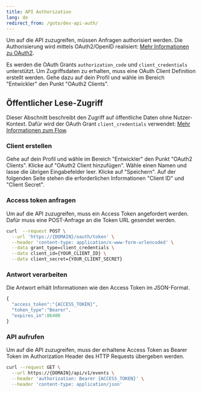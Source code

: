 ```yaml
---
title: API Authorization
lang: de
redirect_from: /goto/dev-api-auth/
---
```

Um auf die API zuzugreifen, müssen Anfragen authorisiert werden. Die Authorisierung wird mittels OAuth2/OpenID realisiert: [Mehr Informationen zu OAuth2](https://auth0.com/de/intro-to-iam/what-is-oauth-2).

Es werden die OAuth Grants `authorization_code` und `client_credentials` unterstützt. Um Zugriffsdaten zu erhalten, muss eine OAuth Client Definition erstellt werden. Gehe dazu auf dein Profil und wähle im Bereich "Entwickler" den Punkt "OAuth2 Clients".

## Öffentlicher Lese-Zugriff

Dieser Abschnitt beschreibt den Zugriff auf öffentliche Daten ohne Nutzer-Kontext. Dafür wird der OAuth Grant `client_credentials` verwendet: [Mehr Informationen zum Flow](https://auth0.com/docs/get-started/authentication-and-authorization-flow/call-your-api-using-the-client-credentials-flow).

### Client erstellen

Gehe auf dein Profil und wähle im Bereich "Entwickler" den Punkt "OAuth2 Clients". Klicke auf "OAuth2 Client hinzufügen". Wähle einen Namen und lasse die übrigen Eingabefelder leer. Klicke auf "Speichern". Auf der folgenden Seite stehen die erforderlichen Informationen "Client ID" und "Client Secret".

### Access token anfragen

Um auf die API zuzugreifen, muss ein Access Token angefordert werden. Dafür muss eine POST-Anfrage an die Token URL gesendet werden.

```bash
curl  --request POST \
  --url 'https://{DOMAIN}/oauth/token' \
  --header 'content-type: application/x-www-form-urlencoded' \
  --data grant_type=client_credentials \
  --data client_id={YOUR_CLIENT_ID} \
  --data client_secret={YOUR_CLIENT_SECRET}
```

### Antwort verarbeiten

Die Antwort erhält Informationen wie den Access Token im JSON-Format.

```javascript
{
  "access_token":"{ACCESS_TOKEN}",
  "token_type":"Bearer",
  "expires_in":86400
}
```

### API aufrufen

Um auf die API zuzugreifen, muss der erhaltene Access Token as Bearer Token im Authorization Header des HTTP Requests übergeben werden.

```bash
curl --request GET \
  --url https://{DOMAIN}/api/v1/events \
  --header 'authorization: Bearer {ACCESS_TOKEN}' \
  --header 'content-type: application/json'
```
